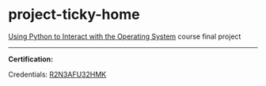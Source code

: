 # project-ticky-home

[Using Python to Interact with the Operating System](https://www.coursera.org/learn/python-operating-system?specialization=google-it-automation) course final project

------

**Certification:**

Credentials: [R2N3AFU32HMK](https://www.coursera.org/account/accomplishments/certificate/R2N3AFU32HMK)
